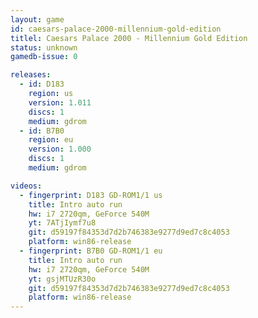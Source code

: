 ```yaml
---
layout: game
id: caesars-palace-2000-millennium-gold-edition
titlel: Caesars Palace 2000 - Millennium Gold Edition
status: unknown
gamedb-issue: 0

releases:
  - id: D183
    region: us
    version: 1.011
    discs: 1
    medium: gdrom
  - id: B7B0
    region: eu
    version: 1.000
    discs: 1
    medium: gdrom

videos:
  - fingerprint: D183 GD-ROM1/1 us
    title: Intro auto run
    hw: i7 2720qm, GeForce 540M
    yt: 7ATjIymf7u8
    git: d59197f84353d7d2b746383e9277d9ed7c8c4053
    platform: win86-release
  - fingerprint: B7B0 GD-ROM1/1 eu
    title: Intro auto run
    hw: i7 2720qm, GeForce 540M
    yt: gsjMTUzR30o
    git: d59197f84353d7d2b746383e9277d9ed7c8c4053
    platform: win86-release
---
```

